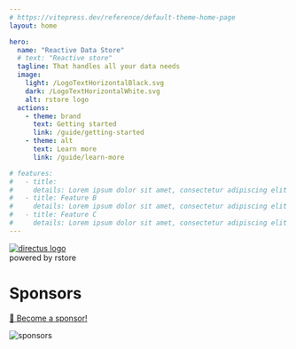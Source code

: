 ```yaml
---
# https://vitepress.dev/reference/default-theme-home-page
layout: home

hero:
  name: "Reactive Data Store"
  # text: "Reactive store"
  tagline: That handles all your data needs
  image:
    light: /LogoTextHorizontalBlack.svg
    dark: /LogoTextHorizontalWhite.svg
    alt: rstore logo
  actions:
    - theme: brand
      text: Getting started
      link: /guide/getting-started
    - theme: alt
      text: Learn more
      link: /guide/learn-more

# features:
#   - title:
#     details: Lorem ipsum dolor sit amet, consectetur adipiscing elit
#   - title: Feature B
#     details: Lorem ipsum dolor sit amet, consectetur adipiscing elit
#   - title: Feature C
#     details: Lorem ipsum dolor sit amet, consectetur adipiscing elit
---
```


<script setup>
import VPFeatures from 'vitepress/dist/client/theme-default/components/VPFeatures.vue'
</script>

<div class="flex flex-col items-center m-16 gap-4">
  <!-- <picture class="size-[120px]">
    <source media="(prefers-color-scheme: dark)" srcset="/directus.svg">
    <source media="(prefers-color-scheme: light)" srcset="/directus-dark.svg">
    <img src="/directus-dark.svg" alt="directus logo" class="w-full">
  </picture> -->
  <div class="relative">
    <div class="absolute bottom-full h-50 w-1 bg-gradient-to-b from-transparent via-30% via-transparent to-[#9068f2] left-15.5">
      <div class="absolute inset-0 animate-pipe-down">
        <div class="absolute top-0 size-1 bg-black dark:bg-white rounded-full"></div>
      </div>
      <div class="absolute inset-0 animate-pipe-down" style="animation-delay: -0.5s;">
        <div class="absolute top-0 size-1 bg-black dark:bg-white rounded-full"></div>
      </div>
      <div class="absolute inset-0 animate-pipe-down" style="animation-delay: -1s;">
        <div class="absolute top-0 size-1 bg-black dark:bg-white rounded-full"></div>
      </div>
      <div class="absolute inset-0 animate-pipe-down" style="animation-delay: -1.5s;">
        <div class="absolute top-0 size-1 bg-black dark:bg-white rounded-full"></div>
      </div>
      <div class="absolute inset-0 animate-pipe-down" style="animation-delay: -2s;">
        <div class="absolute top-0 size-1 bg-black dark:bg-white rounded-full"></div>
      </div>
      <div class="absolute inset-0 animate-pipe-down" style="animation-delay: -2.5s;">
        <div class="absolute top-0 size-1 bg-black dark:bg-white rounded-full"></div>
      </div>
    </div>
    <div class="absolute border-12 border-[#9068f2] rounded-full inset-0 blur-sm animate-grow-fade"></div>
    <div class="absolute border-12 border-[#9068f2] rounded-full inset-0 blur-sm animate-grow-fade" style="animation-delay: -1s;"></div>
    <div class="absolute border-12 border-[#9068f2] rounded-full inset-0 blur-sm animate-grow-fade" style="animation-delay: -2s;"></div>
    <a href="https://directus.io" target="_blank" class="block relative">
      <img src="/directus-logo-stacked.png" alt="directus logo" class="size-32 rounded-full">
    </a>
  </div>

  <div class="italic relative z-10 text-[#9068f2] text-sm backdrop-blur-sm px-4 py-2 rounded-full">
    powered by rstore
  </div>

</div>

<!-- Features -->

<VPFeatures
  :features="[
    {
      icon: '🪲',
      title: 'Squashed Bugs',
      details: 'The reactive normalized cache ensure all components are up-to-date all the time.'
    },
    {
      icon: '⚡',
      title: 'Local-first Cache',
      details: 'Cache reads are computed on the client, enabling offline and realtime apps.'
    },
    {
      icon: '🔌',
      title: 'Plugin System',
      details: 'Fetch any data from any source with the very flexible plugin system.'
    },
    {
      icon: '📍',
      title: 'Colocated Queries',
      details: 'Write queries and mutations right inside the components that need them.'
    },
    {
      icon: '✒️',
      title: 'Form Handling',
      details: 'Create form objects to handle data, validation, submitting, error and more.'
    },
    {
      icon: '💫',
      title: 'Scale Up & Down',
      details: 'Use rstore for small prototypes or big enterprise apps. It scales with your needs.'
    },
    {
      icon: '🔍',
      title: 'TypeScript Support',
      details: 'Enjoy full type safety and autocomplete for your queries and mutations.'
    },
    {
      icon: { src: '/nuxt.svg' },
      title: 'Nuxt Module',
      details: 'Handles SSR and integrates with Nuxt Devtools.'
    },
  ]"
  class="VPHomeFeatures"
/>

<div class="text-center flex flex-col m-12 gap-2 items-center">

# Sponsors

[💚 Become a sponsor!](https://github.com/sponsors/Akryum)

![sponsors](https://akryum.netlify.app/sponsors.svg)

</div>

